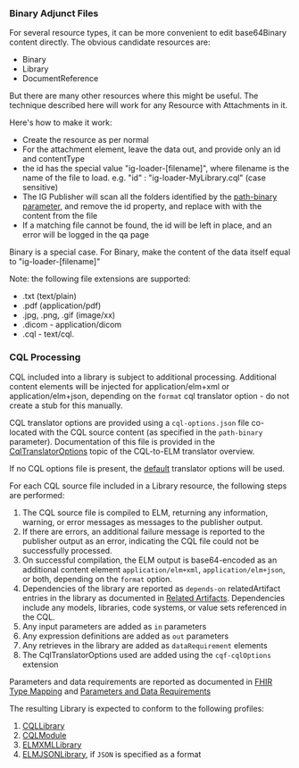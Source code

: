 ### Binary Adjunct Files

For several resource types, it can be more convenient to edit base64Binary content directly. The obvious candidate resources are:

* Binary
* Library
* DocumentReference 

But there are many other resources where this might be useful. The technique described here will work for any Resource with Attachments in it.

Here's how to make it work: 

* Create the resource as per normal 
* For the attachment element, leave the data out, and provide only an id and contentType
* the id has the special value "ig-loader-[filename]", where filename is the name of the file to load. e.g. "id" : "ig-loader-MyLibrary.cql"  (case sensitive)
* The IG Publisher will scan all the folders identified by the [path-binary parameter](https://hl7.org/fhir/tools/CodeSystem-ig-parameters.html#ig-parameters-path-binary), and remove the id property, and replace with with the content from the file 
* If a matching file cannot be found, the id will be left in place, and an error will be logged in the qa page

Binary is a special case. For Binary, make the content of the data itself equal to "ig-loader-[filename]"

Note: the following file extensions are supported:

* .txt (text/plain)
* .pdf (application/pdf)
* .jpg, .png, .gif (image/xx)
* .dicom - application/dicom
* .cql - text/cql. 

### CQL Processing

CQL included into a library is subject to additional processing. Additional content elements will be injected for application/elm+xml or application/elm+json, depending on the `format` cql translator option - do not create a stub for this manually.

CQL translator options are provided using a `cql-options.json` file co-located with the CQL source content (as specified in the `path-binary` parameter). Documentation of this file is provided in the [CqlTranslatorOptions](https://github.com/cqframework/clinical_quality_language/blob/master/Src/java/cql-to-elm/OVERVIEW.md#cqltranslatoroptions) topic of the CQL-to-ELM translator overview.

If no CQL options file is present, the [default](https://github.com/cqframework/clinical_quality_language/blob/master/Src/java/cql-to-elm/OVERVIEW.md#cqltranslatoroptions) translator options will be used.

For each CQL source file included in a Library resource, the following steps are performed:

1. The CQL source file is compiled to ELM, returning any information, warning, or error messages as messages to the publisher output.
2. If there are errors, an additional failure message is reported to the publisher output as an error, indicating the CQL file could not be successfully processed.
3. On successful compilation, the ELM output is base64-encoded as an additional content element `application/elm+xml`, `application/elm+json`, or both, depending on the `format` option.
4. Dependencies of the library are reported as `depends-on` relatedArtifact entries in the library as documented in [Related Artifacts](https://hl7.org/fhir/uv/cql/conformance.html#conformance-requirement-4-5). Dependencies include any models, libraries, code systems, or value sets referenced in the CQL.
5. Any input parameters are added as `in` parameters
6. Any expression definitions are added as `out` parameters
7. Any retrieves in the library are added as `dataRequirement` elements
8. The CqlTranslatorOptions used are added using the `cqf-cqlOptions` extension

Parameters and data requirements are reported as documented in [FHIR Type Mapping](https://hl7.org/fhir/uv/cql/conformance.html#conformance-requirement-4-5) and [Parameters and Data Requirements](https://hl7.org/fhir/uv/cql/conformance.html#parameters-and-data-requirements)

The resulting Library is expected to conform to the following profiles:

1. [CQLLibrary](https://hl7.org/fhir/uv/cql/StructureDefinition-cql-library.html)
2. [CQLModule](https://hl7.org/fhir/uv/cql/StructureDefinition-cql-module.html)
3. [ELMXMLLibrary](https://hl7.org/fhir/uv/cql/StructureDefinition-elm-xml-library.html)
4. [ELMJSONLibrary](https://hl7.org/fhir/uv/cql/StructureDefinition-elm-json-library.html), if `JSON` is specified as a format

